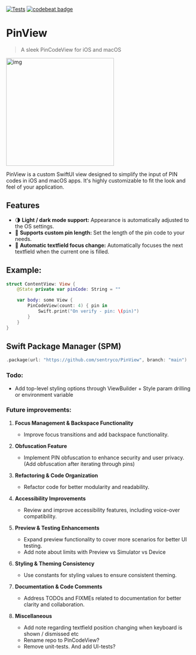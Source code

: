 [![Tests](https://github.com/sentryco/PinView/actions/workflows/Tests.yml/badge.svg)](https://github.com/sentryco/PinView/actions/workflows/Tests.yml)
[![codebeat badge](https://codebeat.co/badges/f1161517-1999-4386-9377-ab552fdf7655)](https://codebeat.co/projects/github-com-sentryco-pinview-main)

# PinView

> A sleek PinCodeView for iOS and macOS

<img width="290" alt="img" src="https://s11.gifyu.com/images/SBTf3.gif">

PinView is a custom SwiftUI view designed to simplify the input of PIN codes in iOS and macOS apps. It's highly customizable to fit the look and feel of your application.

## Features

- 🌗 **Light / dark mode support:** Appearance is automatically adjusted to the OS settings.
- 🔢 **Supports custom pin length:** Set the length of the pin code to your needs.
- 🔄 **Automatic textfield focus change:** Automatically focuses the next textfield when the current one is filled.

## Example:
```swift
struct ContentView: View {
    @State private var pinCode: String = ""

    var body: some View {
        PinCodeView(count: 4) { pin in
            Swift.print("On verify - pin: \(pin)")
        }
    }
}
```

## Swift Package Manager (SPM)

```swift
.package(url: "https://github.com/sentryco/PinView", branch: "main")
```

### Todo: 
- Add top-level styling options through ViewBuilder + Style param drilling or environment variable

### Future improvements:

1. **Focus Management & Backspace Functionality**
   - Improve focus transitions and add backspace functionality.

2. **Obfuscation Feature**
   - Implement PIN obfuscation to enhance security and user privacy. (Add obfuscation after iterating through pins)

3. **Refactoring & Code Organization**
   - Refactor code for better modularity and readability.

4. **Accessibility Improvements**
   - Review and improve accessibility features, including voice-over compatibility.

5. **Preview & Testing Enhancements**
   - Expand preview functionality to cover more scenarios for better UI testing.
   - Add note about limits with Preview vs Simulator vs Device 

6. **Styling & Theming Consistency**
   - Use constants for styling values to ensure consistent theming.

7. **Documentation & Code Comments**
   - Address TODOs and FIXMEs related to documentation for better clarity and collaboration.

8. **Miscellaneous**
   - Add note regarding textfield position changing when keyboard is shown / dismissed etc
   - Rename repo to PinCodeView?
   - Remove unit-tests. And add UI-tests?
